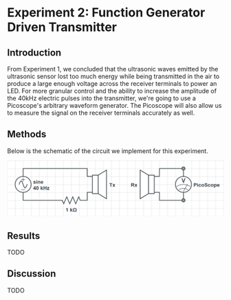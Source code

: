 # Experiment 2: Function Generator Driven Transmitter

## Introduction

From Experiment 1, we concluded that the ultrasonic waves emitted by the ultrasonic sensor lost too much energy while being transmitted in the air to produce a large enough voltage across the receiver terminals to power an LED. For more granular control and the ability to increase the amplitude of the 40kHz electric pulses into the transmitter, we're going to use a Picoscope's arbitrary waveform generator. The Picoscope will also allow us to measure the signal on the receiver terminals accurately as well.


## Methods

Below is the schematic of the circuit we implement for this experiment.

![Tx-Rx Schematic](docs/AWG_TxRx_Schematic.png)


## Results

TODO

## Discussion

TODO

